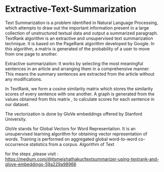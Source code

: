 # Extractive-Text-Summarization
Text Summarization is a problem identified in Natural Language Processing, which attempts to draw out the important information present in a large collection of unstructured textual data and output a summarized paragraph.
TextRank algorithm is an extractive and unsupervised text summarization technique. It is based on the PageRank algorithm developed by Google. In this algorithm, a matrix is generated of the probability of a user to move from one page to another.

Extractive summarization: It works by selecting the most meaningful sentences in an article and arranging them in a comprehensive manner. This means the summary sentences are extracted from the article without any modifications.

In TextRank, we form a cosine similarity matrix which stores the similarity scores of every sentence with one another. A graph is generated from the values obtained from this matrix , to calculate scores for each sentence in our dataset.

The vectorization is done by GloVe embeddings offered by Stanford University.

GloVe stands for Global Vectors for Word Representation. It is an unsupervised learning algorithm for obtaining vector representation of words. Training is performed on aggregated global word-to-word co-occurrence statistics from a corpus.
Algorithm of Text


for the steps ,please visit : https://medium.com/@itsmeishathakur/textsummarizer-using-textrank-and-glove-embeddings-59a229a98966
